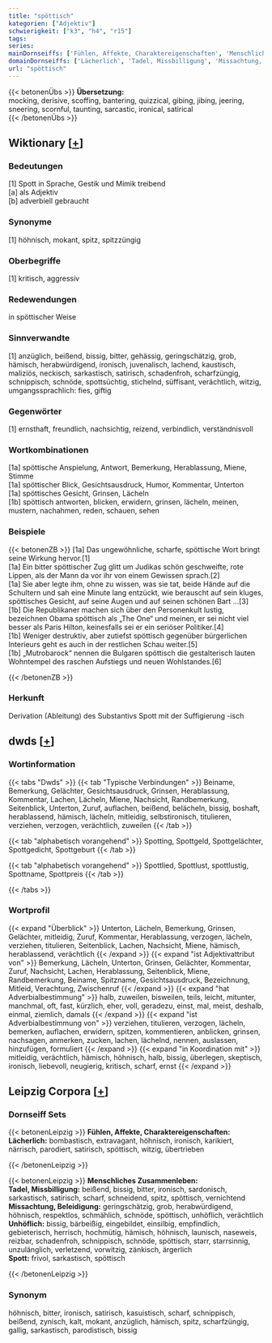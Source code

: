 ```yaml
---
title: "spöttisch"
kategorien: ["Adjektiv"]
schwierigkeit: ["k3", "h4", "r15"]
tags:
series:
mainDornseiffs: ['Fühlen, Affekte, Charaktereigenschaften', 'Menschliches Zusammenleben']
domainDornseiffs: ['Lächerlich', 'Tadel, Missbilligung', 'Missachtung, Beleidigung', 'Unhöflich', 'Spott']
url: "spöttisch"
---
```


{{< betonenÜbs >}}
**Übersetzung:**  
mocking, derisive, scoffing, bantering, quizzical, gibing, jibing, jeering, sneering, scornful, taunting, sarcastic, ironical, satirical  
{{< /betonenÜbs >}}

## Wiktionary [[+](https://de.wiktionary.org/wiki/spöttisch)]

### Bedeutungen
[1] Spott in Sprache, Gestik und Mimik treibend  
[a] als Adjektiv  
[b] adverbiell gebraucht  

### Synonyme
[1] höhnisch, mokant, spitz, spitzzüngig  

### Oberbegriffe
[1] kritisch, aggressiv  

### Redewendungen
in spöttischer Weise  

### Sinnverwandte
[1] anzüglich, beißend, bissig, bitter, gehässig, geringschätzig, grob, hämisch, herabwürdigend, ironisch, juvenalisch, lachend, kaustisch, maliziös, neckisch, sarkastisch, satirisch, schadenfroh, scharfzüngig, schnippisch, schnöde, spottsüchtig, stichelnd, süffisant, verächtlich, witzig, umgangssprachlich: fies, giftig  

### Gegenwörter
[1] ernsthaft, freundlich, nachsichtig, reizend, verbindlich, verständnisvoll  

### Wortkombinationen
[1a] spöttische Anspielung, Antwort, Bemerkung, Herablassung, Miene, Stimme  
[1a] spöttischer Blick, Gesichtsausdruck, Humor, Kommentar, Unterton  
[1a] spöttisches Gesicht, Grinsen, Lächeln  
[1b] spöttisch antworten, blicken, erwidern, grinsen, lächeln, meinen, mustern, nachahmen, reden, schauen, sehen  

### Beispiele
{{< betonenZB >}}
[1a] Das ungewöhnliche, scharfe, spöttische Wort bringt seine Wirkung hervor.[1]  
[1a] Ein bitter spöttischer Zug glitt um Judikas schön geschweifte, rote Lippen, als der Mann da vor ihr von einem Gewissen sprach.[2]  
[1a] Sie aber legte ihm, ohne zu wissen, was sie tat, beide Hände auf die Schultern und sah eine Minute lang entzückt, wie berauscht auf sein kluges, spöttisches Gesicht, auf seine Augen und auf seinen schönen Bart …[3]  
[1b] Die Republikaner machen sich über den Personenkult lustig, bezeichnen Obama spöttisch als „The One“ und meinen, er sei nicht viel besser als Paris Hilton, keinesfalls sei er ein seriöser Politiker.[4]  
[1b] Weniger destruktiv, aber zutiefst spöttisch gegenüber bürgerlichen Interieurs geht es auch in der restlichen Schau weiter.[5]  
[1b] „Mutrobarock“ nennen die Bulgaren spöttisch die gestalterisch lauten Wohntempel des raschen Aufstiegs und neuen Wohlstandes.[6]  

{{< /betonenZB >}}
### Herkunft
Derivation (Ableitung) des Substantivs Spott mit der Suffigierung -isch  



## dwds [[+](https://www.dwds.de/wb/spöttisch)]

### Wortinformation
{{< tabs "Dwds" >}}
{{< tab "Typische Verbindungen" >}}
Beiname, Bemerkung, Gelächter, Gesichtsausdruck, Grinsen, Herablassung, Kommentar, Lachen, Lächeln, Miene, Nachsicht, Randbemerkung, Seitenblick, Unterton, Zuruf, auflachen, beißend, belächeln, bissig, boshaft, herablassend, hämisch, lächeln, mitleidig, selbstironisch, titulieren, verziehen, verzogen, verächtlich, zuweilen
{{< /tab >}}

{{< tab "alphabetisch vorangehend" >}}
Spotting, Spottgeld, Spottgelächter, Spottgedicht, Spottgeburt
{{< /tab >}}

{{< tab "alphabetisch vorangehend" >}}
Spottlied, Spottlust, spottlustig, Spottname, Spottpreis
{{< /tab >}}

{{< /tabs >}}

### Wortprofil
{{< expand "Überblick" >}} Unterton, Lächeln, Bemerkung, Grinsen, Gelächter, mitleidig, Zuruf, Kommentar, Herablassung, verzogen, lächeln, verziehen, titulieren, Seitenblick, Lachen, Nachsicht, Miene, hämisch, herablassend, verächtlich {{< /expand >}}
{{< expand "ist Adjektivattribut von" >}} Bemerkung, Lächeln, Unterton, Grinsen, Gelächter, Kommentar, Zuruf, Nachsicht, Lachen, Herablassung, Seitenblick, Miene, Randbemerkung, Beiname, Spitzname, Gesichtsausdruck, Bezeichnung, Mitleid, Verachtung, Zwischenruf {{< /expand >}}
{{< expand "hat Adverbialbestimmung" >}} halb, zuweilen, bisweilen, teils, leicht, mitunter, manchmal, oft, fast, kürzlich, eher, voll, geradezu, einst, mal, meist, deshalb, einmal, ziemlich, damals {{< /expand >}}
{{< expand "ist Adverbialbestimmung von" >}} verziehen, titulieren, verzogen, lächeln, bemerken, auflachen, erwidern, spitzen, kommentieren, anblicken, grinsen, nachsagen, anmerken, zucken, lachen, lächelnd, nennen, auslassen, hinzufügen, formuliert {{< /expand >}}
{{< expand "in Koordination mit" >}} mitleidig, verächtlich, hämisch, höhnisch, halb, bissig, überlegen, skeptisch, ironisch, liebevoll, neugierig, kritisch, scharf, ernst {{< /expand >}}

## Leipzig Corpora [[+](https://corpora.uni-leipzig.de/en/res?word=spöttisch&corpusId=deu_newscrawl-public_2018)]

### Dornseiff Sets
{{< betonenLeipzig >}}
**Fühlen, Affekte, Charaktereigenschaften:**  
**Lächerlich:** bombastisch, extravagant, höhnisch, ironisch, karikiert, närrisch, parodiert, satirisch, spöttisch, witzig, übertrieben  

{{< /betonenLeipzig >}}


{{< betonenLeipzig >}}
**Menschliches Zusammenleben:**  
**Tadel, Missbilligung:** beißend, bissig, bitter, ironisch, sardonisch, sarkastisch, satirisch, scharf, schneidend, spitz, spöttisch, vernichtend  
**Missachtung, Beleidigung:** geringschätzig, grob, herabwürdigend, höhnisch, respektlos, schmählich, schnöde, spöttisch, unhöflich, verächtlich  
**Unhöflich:** bissig, bärbeißig, eingebildet, einsilbig, empfindlich, gebieterisch, herrisch, hochmütig, hämisch, höhnisch, launisch, naseweis, reizbar, schadenfroh, schnippisch, schnöde, spöttisch, starr, starrsinnig, unzulänglich, verletzend, vorwitzig, zänkisch, ärgerlich  
**Spott:** frivol, sarkastisch, spöttisch  

{{< /betonenLeipzig >}}

### Synonym
höhnisch, bitter, ironisch, satirisch, kasuistisch, scharf, schnippisch, beißend, zynisch, kalt, mokant, anzüglich, hämisch, spitz, scharfzüngig, gallig, sarkastisch, parodistisch, bissig

